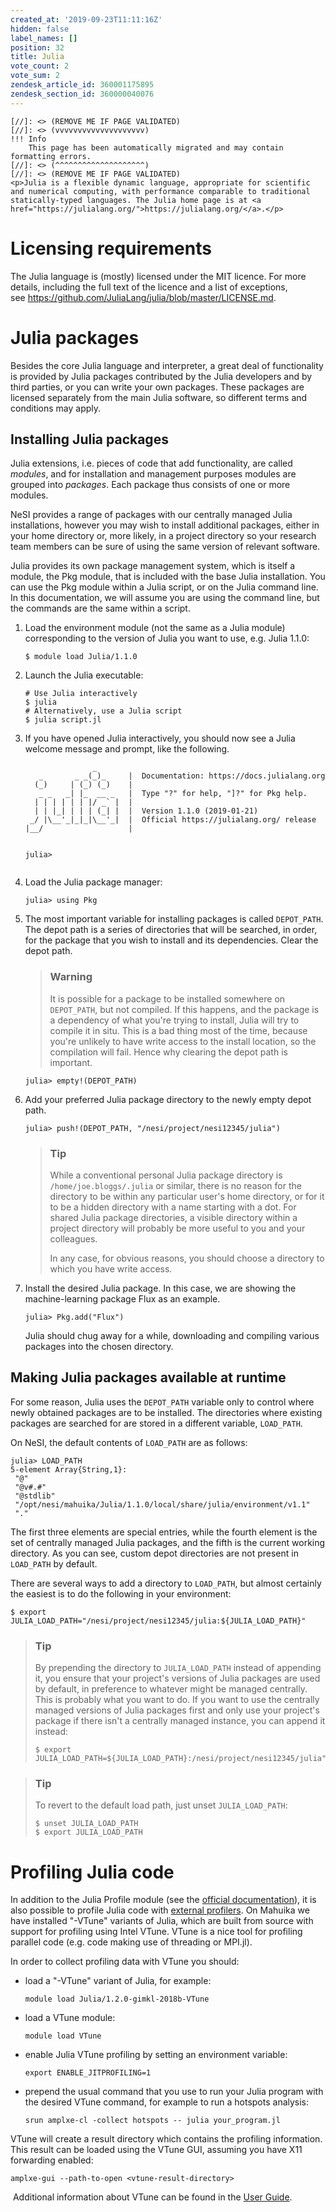 ```yaml
---
created_at: '2019-09-23T11:11:16Z'
hidden: false
label_names: []
position: 32
title: Julia
vote_count: 2
vote_sum: 2
zendesk_article_id: 360001175895
zendesk_section_id: 360000040076
---
```



    [//]: <> (REMOVE ME IF PAGE VALIDATED)
    [//]: <> (vvvvvvvvvvvvvvvvvvvv)
    !!! Info
        This page has been automatically migrated and may contain formatting errors.
    [//]: <> (^^^^^^^^^^^^^^^^^^^^)
    [//]: <> (REMOVE ME IF PAGE VALIDATED)
    <p>Julia is a flexible dynamic language, appropriate for scientific and numerical computing, with performance comparable to traditional statically-typed languages. The Julia home page is at <a href="https://julialang.org/">https://julialang.org/</a>.</p>
<h1 id="licensing">Licensing requirements</h1>
<p>The Julia language is (mostly) licensed under the MIT licence. For more details, including the full text of the licence and a list of exceptions, see <a href="https://github.com/JuliaLang/julia/blob/master/LICENSE.md">https://github.com/JuliaLang/julia/blob/master/LICENSE.md</a>.</p>
<h1 id="julia-packages">Julia packages</h1>
<p>Besides the core Julia language and interpreter, a great deal of functionality is provided by Julia packages contributed by the Julia developers and by third parties, or you can write your own packages. These packages are licensed separately from the main Julia software, so different terms and conditions may apply.</p>
<h2 id="installing-julia-packages">Installing Julia packages</h2>
<p>Julia extensions, i.e. pieces of code that add functionality, are called <em>modules</em>, and for installation and management purposes modules are grouped into <em>packages</em>. Each package thus consists of one or more modules.</p>
<p>NeSI provides a range of packages with our centrally managed Julia installations, however you may wish to install additional packages, either in your home directory or, more likely, in a project directory so your research team members can be sure of using the same version of relevant software.</p>
<p>Julia provides its own package management system, which is itself a module, the Pkg module, that is included with the base Julia installation. You can use the Pkg module within a Julia script, or on the Julia command line. In this documentation, we will assume you are using the command line, but the commands are the same within a script.</p>
<ol>
<li>Load the environment module (not the same as a Julia module) corresponding to the version of Julia you want to use, e.g. Julia 1.1.0:
<pre><code>$ module load Julia/1.1.0</code></pre>
</li>
<li>Launch the Julia executable:
<pre><code># Use Julia interactively
$ julia
# Alternatively, use a Julia script
$ julia script.jl</code></pre>
</li>
<li>If you have opened Julia interactively, you should now see a Julia welcome message and prompt, like the following.
<pre><code>               _
   _       _ _(_)_     |  Documentation: https://docs.julialang.org
  (_)     | (_) (_)    |
   _ _   _| |_  __ _   |  Type "?" for help, "]?" for Pkg help.
  | | | | | | |/ _` |  |
  | | |_| | | | (_| |  |  Version 1.1.0 (2019-01-21)
 _/ |\__'_|_|_|\__'_|  |  Official https://julialang.org/ release
|__/                   |

julia&gt;</code></pre>
</li>
<li>Load the Julia package manager:
<pre><code>julia&gt; using Pkg</code></pre>
</li>
<li>The most important variable for installing packages is called <code>DEPOT_PATH</code>. The depot path is a series of directories that will be searched, in order, for the package that you wish to install and its dependencies. Clear the depot path.
<blockquote class="blockquote-warning">
<h3>Warning</h3>
<p>It is possible for a package to be installed somewhere on <code>DEPOT_PATH</code>, but not compiled. If this happens, and the package is a dependency of what you're trying to install, Julia will try to compile it in situ. This is a bad thing most of the time, because you're unlikely to have write access to the install location, so the compilation will fail. Hence why clearing the depot path is important.</p>
</blockquote>
<pre><code>julia&gt; empty!(DEPOT_PATH)</code></pre>
</li>
<li>Add your preferred Julia package directory to the newly empty depot path.
<pre><code>julia&gt; push!(DEPOT_PATH, "/nesi/project/nesi12345/julia")</code></pre>
<blockquote class="blockquote-tip">
<h3>Tip</h3>
<p>While a conventional personal Julia package directory is <code>/home/joe.bloggs/.julia</code> or similar, there is no reason for the directory to be within any particular user's home directory, or for it to be a hidden directory with a name starting with a dot. For shared Julia package directories, a visible directory within a project directory will probably be more useful to you and your colleagues.</p>
<p>In any case, for obvious reasons, you should choose a directory to which you have write access.</p>
</blockquote>
</li>
<li>Install the desired Julia package. In this case, we are showing the machine-learning package Flux as an example.
<pre><code>julia&gt; Pkg.add("Flux")</code></pre>
Julia should chug away for a while, downloading and compiling various packages into the chosen directory.</li>
</ol>
<h2 id="loading-julia-packages">Making Julia packages available at runtime</h2>
<p>For some reason, Julia uses the <code>DEPOT_PATH</code> variable only to control where newly obtained packages are to be installed. The directories where existing packages are searched for are stored in a different variable, <code>LOAD_PATH</code>.</p>
<p>On NeSI, the default contents of <code>LOAD_PATH</code> are as follows:</p>
<pre><code>julia&gt; LOAD_PATH
5-element Array{String,1}:
 "@"
 "@v#.#"
 "@stdlib"
 "/opt/nesi/mahuika/Julia/1.1.0/local/share/julia/environment/v1.1"
 "."
</code></pre>
<p>The first three elements are special entries, while the fourth element is the set of centrally managed Julia packages, and the fifth is the current working directory. As you can see, custom depot directories are not present in <code>LOAD_PATH</code> by default.</p>
<p>There are several ways to add a directory to <code>LOAD_PATH</code>, but almost certainly the easiest is to do the following in your environment:</p>
<pre><code>$ export JULIA_LOAD_PATH="/nesi/project/nesi12345/julia:${JULIA_LOAD_PATH}"
</code></pre>
<blockquote class="blockquote-tip">
<h3>Tip</h3>
<p>By prepending the directory to <code>JULIA_LOAD_PATH</code> instead of appending it, you ensure that your project's versions of Julia packages are used by default, in preference to whatever might be managed centrally. This is probably what you want to do. If you want to use the centrally managed versions of Julia packages first and only use your project's package if there isn't a centrally managed instance, you can append it instead:</p>
<pre><code>$ export JULIA_LOAD_PATH=${JULIA_LOAD_PATH}:/nesi/project/nesi12345/julia"</code></pre>
</blockquote>
<blockquote class="blockquote-tip">
<h3>Tip</h3>
<p>To revert to the default load path, just unset <code>JULIA_LOAD_PATH</code>:</p>
<pre><code>$ unset JULIA_LOAD_PATH
$ export JULIA_LOAD_PATH</code></pre>
</blockquote>
<h1>Profiling Julia code</h1>
<p>In addition to the Julia Profile module (see the <a href="https://docs.julialang.org/en/v1/manual/profile/" target="_blank" rel="noopener">official documentation</a>), it is also possible to profile Julia code with <a href="https://docs.julialang.org/en/v1/manual/profile/#External-Profiling-1" target="_blank" rel="noopener">external profilers</a>. On Mahuika we have installed "-VTune" variants of Julia, which are built from source with support for profiling using Intel VTune. VTune is a nice tool for profiling parallel code (e.g. code making use of threading or MPI.jl).</p>
<p>In order to collect profiling data with VTune you should:</p>
<ul>
<li>load a "-VTune" variant of Julia, for example:
<pre><code>module load Julia/1.2.0-gimkl-2018b-VTune</code></pre>
</li>
<li>load a VTune module:
<pre><code>module load VTune</code></pre>
</li>
<li>enable Julia VTune profiling by setting an environment variable:
<pre><code>export ENABLE_JITPROFILING=1</code></pre>
</li>
<li>prepend the usual command that you use to run your Julia program with the desired VTune command, for example to run a hotspots analysis:
<pre><code>srun amplxe-cl -collect hotspots -- julia your_program.jl</code></pre>
</li>
</ul>
<p>VTune will create a result directory which contains the profiling information. This result can be loaded using the VTune GUI, assuming you have X11 forwarding enabled:</p>
<pre><code>amplxe-gui --path-to-open &lt;vtune-result-directory&gt;</code></pre>
<p> Additional information about VTune can be found in the <a href="https://software.intel.com/en-us/vtune-amplifier-help" target="_blank" rel="noopener">User Guide</a>.</p>